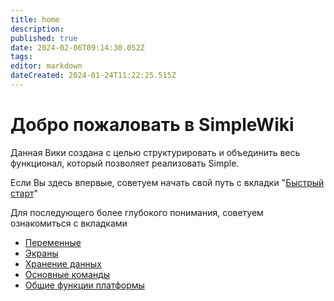 ```yaml
---
title: home
description: 
published: true
date: 2024-02-06T09:14:30.052Z
tags: 
editor: markdown
dateCreated: 2024-01-24T11:22:25.515Z
---
```


# Добро пожаловать в SimpleWiki

Данная Вики создана с целью структурировать и объединить весь функционал, который позволяет реализовать Simple.

Если Вы здесь впервые, советуем начать свой путь с вкладки "[Быстрый старт](../Documentation/FastStart/FastStart)"

Для последующего более глубокого понимания, советуем ознакомиться с вкладками
- [Переменные](../Documentation/Variables/Variables)
- [Экраны](../Documentation/Screens/Screens)
- [Хранение данных](../Documentation/DataStorage/DataStorage)
- [Основные команды](../Documentation/BasicСommands/BasicCommands)
- [Общие функции платформы](../Documentation/GeneralFunctionsOfThePlatform/GeneralFunctionsOfThePlatform)


